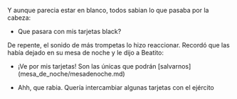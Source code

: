 Y aunque parecia estar en blanco, todos sabian lo que pasaba por la cabeza:

- Que pasara con mis tarjetas black?

De repente, el sonido de más trompetas lo hizo reaccionar. Recordó que las había dejado en su mesa de noche y le dijo a Beatito:

- ¡Ve por mis tarjetas! Son las únicas que podrán [salvarnos] (mesa_de_noche/mesadenoche.md) 

- Ahh, que rabia. Quería intercambiar algunas tarjetas con el ejército